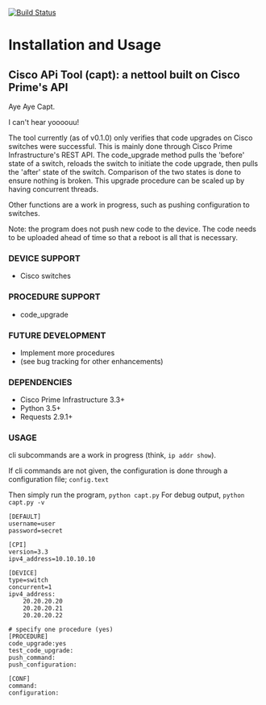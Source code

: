 [![Build Status](https://travis-ci.org/ctomkow/capt.svg?branch=master)](https://travis-ci.org/ctomkow/capt)

# Installation and Usage 

## Cisco APi Tool (capt): a nettool built on Cisco Prime's API

Aye Aye Capt.

I can't hear yoooouu!

The tool currently (as of v0.1.0) only verifies that code upgrades on Cisco switches were successful. This is mainly done through Cisco Prime Infrastructure's REST API. The code_upgrade method pulls the 'before' state of a switch, reloads the switch to initiate the code upgrade, then pulls the 'after' state of the switch. Comparison of the two states is done to ensure nothing is broken. This upgrade procedure can be scaled up by having concurrent threads.

Other functions are a work in progress, such as pushing configuration to switches.

Note: the program does not push new code to the device. The code needs to be uploaded ahead of time so that a reboot is all that is necessary.


### DEVICE SUPPORT

* Cisco switches

### PROCEDURE SUPPORT

* code_upgrade

### FUTURE DEVELOPMENT

* Implement more procedures
* (see bug tracking for other enhancements)

### DEPENDENCIES

* Cisco Prime Infrastructure 3.3+
* Python 3.5+
* Requests 2.9.1+

### USAGE

cli subcommands are a work in progress (think, `ip addr show`).

If cli commands are not given, the configuration is done through a configuration file; `config.text`

Then simply run the program, `python capt.py`
For debug output, `python capt.py -v`

```
[DEFAULT]
username=user
password=secret

[CPI]
version=3.3
ipv4_address=10.10.10.10

[DEVICE]
type=switch
concurrent=1
ipv4_address:
    20.20.20.20
    20.20.20.21
    20.20.20.22

# specify one procedure (yes)
[PROCEDURE]
code_upgrade:yes
test_code_upgrade:
push_command:
push_configuration:

[CONF]
command:
configuration:

```
